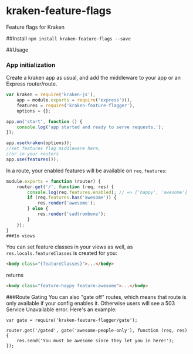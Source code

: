 kraken-feature-flags
===
Feature flags for Kraken

##Install
```npm install kraken-feature-flags --save```

##Usage

### App initialization
Create a kraken app as usual, and add the middleware to your app or an Express router/route.
```javascript
var kraken = require('kraken-js'),
    app = module.exports = require('express')(),
    features = require('kraken-feature-flagger'),
    options = {};

app.on('start', function () {
    console.log('app started and ready to serve requests.');
});

app.use(kraken(options));
//set features flag middleware here,
//or in your routers
app.use(features());
```
In a route, your enabled features will be available on `req.features`:
```javascript
module.exports = function (router) {
	router.get('/', function (req, res) {
		console.log(req.features.enabled); // => ['happy', 'awesome']
		if (req.features.has('awesome')) {
			res.render('awesome');
		} else {
			res.render('sadtrombone');
		}
	});
}
###In views
```
You can set feature classes in your views as well, as `res.locals.featureClasses` is created for you:
```html
<body class="{featureClasses}">...</body>
```
returns
```html
<body class="feature-happy feature-awesome">...</body>
```
###Route Gating
You can also "gate off" routes, which means that route is only available if your config enables it. Otherwise users will see a 503 Service Unavailable error. Here's an example:
```
var gate = require('kraken-feature-flagger/gate');

router.get('/gated', gate('awesome-people-only'), function (req, res) {
	res.send('You must be awesome since they let you in here!');
});
```